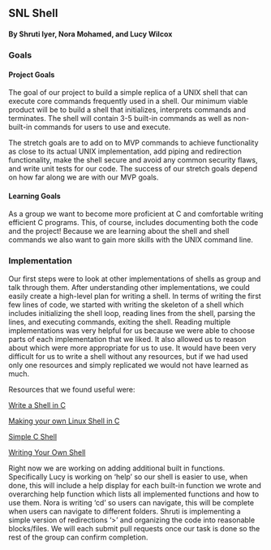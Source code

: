 ## SNL Shell
#### By Shruti Iyer, Nora Mohamed, and Lucy Wilcox

### Goals
#### Project Goals

The goal of our project to build a simple replica of a UNIX shell that can execute core commands frequently used in a shell. Our minimum viable product will be to build a shell that initializes, interprets commands and terminates. The shell will contain 3-5 built-in commands as well as non-built-in commands for users to use and execute.

The stretch goals are to add on to MVP commands to achieve functionality as close to its actual UNIX implementation, add piping and redirection functionality, make the shell secure and avoid any common security flaws, and write unit tests for our code. The success of our stretch goals depend on how far along we are with our MVP goals.

#### Learning Goals

As a group we want to become more proficient at C and comfortable writing efficient C programs. This, of course, includes documenting both the code and the project! Because we are learning about the shell and shell commands we also want to gain more skills with the UNIX command line.

### Implementation

Our first steps were to look at other implementations of shells as group and talk through them. After understanding other implementations, we could easily create a high-level plan for writing a shell. In terms of writing the first few lines of code, we started with writing the skeleton of a shell which includes initializing the shell loop, reading lines from the shell, parsing the lines, and executing commands, exiting the shell. Reading multiple implementations was very helpful for us because we were able to choose parts of each implementation that we liked. It also allowed us to reason about which were more appropriate for us to use. It would have been very difficult for us to write a shell without any resources, but if we had used only one resources and simply replicated we would not have learned as much. 

Resources that we found useful were:

[Write a Shell in C](https://brennan.io/2015/01/16/write-a-shell-in-c/)
 
[Making your own Linux Shell in C](https://www.geeksforgeeks.org/making-linux-shell-c/)
 
[Simple C Shell](https://github.com/jmreyes/simple-c-shell)
 
[Writing Your Own Shell](https://www.cs.purdue.edu/homes/grr/SystemsProgrammingBook/Book/Chapter5-WritingYourOwnShell.pdf)
 
Right now we are working on adding additional built in functions. Specifically Lucy is working on ‘help’ so our shell is easier to use, when done, this will include a help display for each built-in function we wrote and overarching help function which lists all implemented functions and how to use them. Nora is writing ‘cd’ so users can navigate, this will be complete when users can navigate to different folders. Shruti is implementing a simple version of redirections ‘>’ and organizing the code into reasonable blocks/files. We will each submit pull requests once our task is done so the rest of the group can confirm completion.
